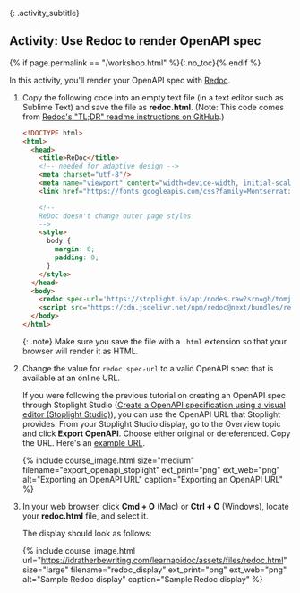 {: .activity_subtitle}
## <i class="fa fa-user-circle"></i> Activity: Use Redoc to render OpenAPI spec
{% if page.permalink == "/workshop.html" %}{:.no_toc}{% endif %}

In this activity, you'll render your OpenAPI spec with [Redoc](https://github.com/Redocly/redoc).

1.  Copy the following code into an empty text file (in a text editor such as Sublime Text) and save the file as **redoc.html**. (Note: This code comes from [Redoc's "TL;DR" readme instructions on GitHub](https://github.com/Redocly/redoc#tldr).)

    ```html
    <!DOCTYPE html>
    <html>
      <head>
        <title>ReDoc</title>
        <!-- needed for adaptive design -->
        <meta charset="utf-8"/>
        <meta name="viewport" content="width=device-width, initial-scale=1">
        <link href="https://fonts.googleapis.com/css?family=Montserrat:300,400,700|Roboto:300,400,700" rel="stylesheet">

        <!--
        ReDoc doesn't change outer page styles
        -->
        <style>
          body {
            margin: 0;
            padding: 0;
          }
        </style>
      </head>
      <body>
        <redoc spec-url='https://stoplight.io/api/nodes.raw?srn=gh/tomjoht/stoplight_studio_weathermap/reference/openweathermap.v1.yaml'></redoc>
        <script src="https://cdn.jsdelivr.net/npm/redoc@next/bundles/redoc.standalone.js"> </script>
      </body>
    </html>
    ```

    {: .note}
    Make sure you save the file with a `.html` extension so that your browser will render it as HTML.

2.  Change the value for `redoc spec-url` to a valid OpenAPI spec that is available at an online URL.

    If you were following the previous tutorial on creating an OpenAPI spec through Stoplight Studio ([Create a OpenAPI specification using a visual editor (Stoplight Studio)](pubapis_openapis_quickstart_stoplight.html)), you can use the OpenAPI URL that Stoplight provides. From your Stoplight Studio display, go to the Overview topic and click **Export OpenAPI**. Choose either original or dereferenced. Copy the URL. Here's an [example URL](https://stoplight.io/p/docs/gh/tomjoht/stoplight_studio_weathermap/reference/openweathermap.v1.yaml?group=master).

    {% include course_image.html size="medium" filename="export_openapi_stoplight" ext_print="png" ext_web="png" alt="Exporting an OpenAPI URL" caption="Exporting an OpenAPI URL" %}

3.  In your web browser, click **Cmd + O** (Mac) or **Ctrl + O** (Windows), locate your **redoc.html** file, and select it.

    The display should look as follows:

    {% include course_image.html url="https://idratherbewriting.com/learnapidoc/assets/files/redoc.html" size="large" filename="redoc_display" ext_print="png" ext_web="png" alt="Sample Redoc display" caption="Sample Redoc display" %}
